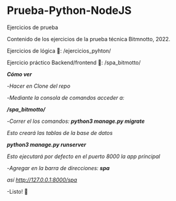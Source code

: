 # Prueba-Python-NodeJS
Ejercicios de prueba

Contenido de los ejercicios de la prueba técnica Bitmnotto, 2022.

Ejercicios de lógica 🤩:
    /ejercicios_pyhton/
    
Ejercicio práctico Backend/frontend 🤩:
/spa_bitmotto/
  
*__Cómo ver__*

-*Hacer en Clone del repo*

-*Mediante la consola de comandos acceder a:*

   *__/spa_bitmotto/__*

-*Correr el los comandos:*
   *__python3 manage.py migrate__*
   
   *Esto creará las tablas de la base de datos*

   *__python3 manage.py runserver__*

   *Esto ejecutará por defecto en el puerto 8000 la app principal*

-*Agregar en la barra de direcciones: __spa__*

   *así http://127.0.0.1:8000/spa*
  
-Listo! 🤩 
